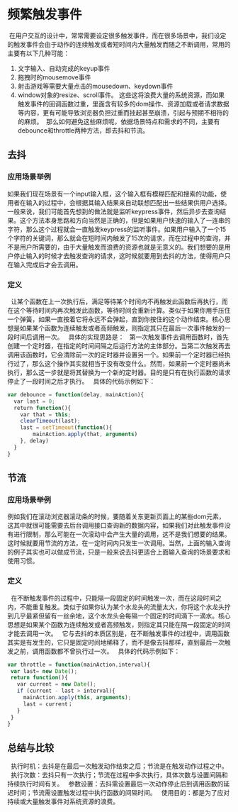 # 频繁触发事件
  在用户交互的设计中，常常需要设定很多触发事件，而在很多场景中，我们设定的触发事件会由于动作的连续触发或者短时间内大量触发而随之不断调用，常用的主要有以下几种可能：
  1. 文字输入、自动完成的keyup事件
  2. 拖拽时的mousemove事件
  3. 射击游戏等需要大量点击的mousedown、keydown事件
  4. window对象的resize、scroll事件。 
  这些这将浪费大量的系统资源，而如果触发事件的回调函数过重，里面含有较多的dom操作、资源加载或者请求数据等内容，更有可能导致浏览器负担过重而挂起甚至崩溃，引起与预期不相符的的麻烦。
  那么如何避免这些麻烦呢，依据场景特点和需求的不同，主要有debounce和throttle两种方法，即去抖和节流。
  
## 去抖
### 应用场景举例
  如果我们现在场景有一个input输入框，这个输入框有模糊匹配和搜索的功能，使用者在输入的过程中，会根据其输入结果来自动联想匹配出一些结果供用户选择。一般来说，我们可能首先想到的做法就是监听keypress事件，然后异步去查询结果。这个方法本身思路和方向当然是正确的，但是如果用户快速的输入了一连串的字符，那么这个过程就会一直触发keypress的监听事件。如果用户输入了一个15个字符的关键词，那么就会在短时间内触发了15次的请求，而在过程中的查询，并不是用户所需要的，由于大量触发而浪费的资源也就是无意义的。我们想要的是用户停止输入的时候才去触发查询的请求，这时候就要用到去抖的方法，使得用户只在输入完成后才会去调用。
### 定义
   让某个函数在上一次执行后，满足等待某个时间内不再触发此函数后再执行，而在这个等待时间内再次触发此函数，等待时间会重新计算。类似于如果你用手压住一个弹簧，如果一直按着它将永远不会弹起，直到你按住的这个动作结束。核心思想是如果某个函数为连续触发或者高频触发，则指定其只在最后一次事件触发的一段时间后调用一次。
   具体的实现思路是：
   第一次触发事件去调用函数时，首先创建一个定时器，在指定的时间间隔之后运行方法的主体部分。当第二次触发再去调用该函数时，它会清除前一次的定时器并设置另一个。如果前一个定时器已经执行过了，那么这个操作其实就相当于没有改变什么。然而，如果前一个定时器尚未执行，那么这一步就是将其替换为一个新的定时器。目的是只有在执行函数的请求停止了一段时间之后才执行。  
 具体的代码示例如下：

```js
var debounce = function(delay, mainAction){
  var last = 0;
  return function(){
    var that = this;
    clearTimeout(last);
    last = setTimeout(function(){
        mainAction.apply(that, arguments)
    }, delay)
  }
}


```

## 节流
### 应用场景举例
  例如我们在滚动浏览器滚动条的时候，要随着关东更新页面上的某些dom元素，这其中就很可能需要去后台调用接口查询新的数据内容，如果我们对此触发事件没有进行限制，那么可能在一次滚动中会产生大量的调用，这不是我们想要的结果。这时候就要用节流的方法，在一定时间内只发生一次调用。当然，上面的输入查询的例子其实也可以做成节流，只是一般来说去抖更适合上面输入查询的场景要求和使用习惯。
### 定义
   在不断触发事件的过程中，只能隔一段固定的时间触发一次，而在这段时间之内，不能重复触发。类似于如果你认为某个水龙头的流量太大，你将这个水龙头拧到几乎最紧但留有一丝余地，这个水龙头会每隔一个固定的时间滴下一滴水。核心思想是如果某个函数为连续触发或者高频触发，则指定其只能在隔一段固定的时间才能去调用一次。
   它与去抖的本质区别是，在不断触发事件的过程中，调用函数其实是有发生的，它只是固定时间地稀释了，而不是像去抖那样，直到最后一次触发之前，调用函数都不曾执行过一次。
   具体的代码示例如下：
   
 ```js
var throttle = function(mainAction,interval){
  var last= new Date();
  return function(){
    var current = new Date();
    if (current - last > interval){
      mainAction.apply(this, arguments);
      last = current； 
    }
  }
}


```
## 总结与比较
   执行时机：去抖是在最后一次触发动作结束之后；节流是在触发动作过程之中。
   执行次数：去抖只有一次执行；节流在过程中多次执行，具体次数与设置间隔和持续执行时间有关。
   参数设置：去抖需设置最后一次动作停止后到调用函数的延迟时间；节流需设置触发过程中执行函数的间隔时间。
   使用目的：都是为了应对持续或大量触发事件对系统资源的浪费。
